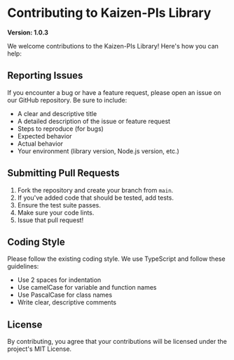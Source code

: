 # Contributing to Kaizen-PIs Library

**Version: 1.0.3**

We welcome contributions to the Kaizen-PIs Library! Here's how you can help:

## Reporting Issues

If you encounter a bug or have a feature request, please open an issue on our GitHub repository. Be sure to include:

- A clear and descriptive title
- A detailed description of the issue or feature request
- Steps to reproduce (for bugs)
- Expected behavior
- Actual behavior
- Your environment (library version, Node.js version, etc.)

## Submitting Pull Requests

1. Fork the repository and create your branch from `main`.
2. If you've added code that should be tested, add tests.
3. Ensure the test suite passes.
4. Make sure your code lints.
5. Issue that pull request!

## Coding Style

Please follow the existing coding style. We use TypeScript and follow these guidelines:

- Use 2 spaces for indentation
- Use camelCase for variable and function names
- Use PascalCase for class names
- Write clear, descriptive comments

## License

By contributing, you agree that your contributions will be licensed under the project's MIT License.